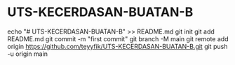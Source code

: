 # UTS-KECERDASAN-BUATAN-B
echo "# UTS-KECERDASAN-BUATAN-B" >> README.md
git init
git add README.md
git commit -m "first commit"
git branch -M main
git remote add origin https://github.com/teyyfik/UTS-KECERDASAN-BUATAN-B.git
git push -u origin main
